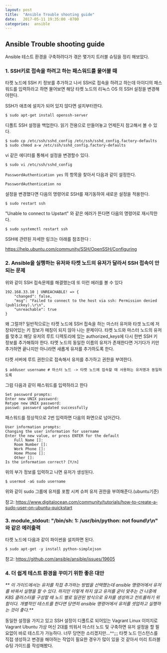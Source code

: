 ```yaml
---
layout: post
title:  "Ansible Trouble shooting guide"
date:   2017-05-11 19:35:00 -0700
categories:  ansible
---
```

## Ansible Trouble shooting guide

Ansible 테스트 환경을 구축하려다가 겪은 몇가지 트러블 슈팅을 정리 해보았다.

### 1. SSH키로 접속을 하려고 하는 패스워드를 물어볼 때

타켓 노드에 SSH 키 정보를 추가하고 나서 SSH로 접속을 하려고 하는데 아이디의 패스워드를 입력하라고 하면  물어보면 해당 타켓 노드의 리눅스 OS 의 SSH 설정을 변경해야한다.

SSH가 애초에 설치가 되어 있지 않다면 설치부터한다.
```
$ sudo apt-get install openssh-server
```

디폴트  SSH 설정을 백업한다. 읽기 전용으로 만들어놓고 언제든지 참고해서 볼 수 있다.
```
$ sudo cp /etc/ssh/sshd_config /etc/ssh/sshd_config.factory-defaults
$ sudo chmod a-w /etc/ssh/sshd_config.factory-defaults
```

vi 같은 에디터를 통해서 설정을 변경할수 있다.
```
$ sudo vi /etc/ssh/sshd_config
```

`PasswordAuthentication yes` 의 항목을 찾아서 다음과 같이 설정한다.
```
PasswordAuthentication no
```

설정을 변경했다면 다음의 명령어로 SSH를 재기동하여 새로운 설정을 적용한다.
```
$ sudo restart ssh
```

"Unable to connect to Upstart" 와 같은 에러가 뜬다면 다음의 명령어로 재시작한다.
```
$ sudo systemctl restart ssh
```

SSH에 관련된 자세한 링크는 아래를 참조한다 :

https://help.ubuntu.com/community/SSH/OpenSSH/Configuring

### 2. Ansible을 실행하는 유저와 타켓 노드의 유저가 달라서 SSH 접속이 안되는 문제

위와 같이 SSH 접속문제를 해결했는데 또 이런 에러를 볼 수 있다
```
192.168.33.10 | UNREACHABLE! => {
    "changed": false,
    "msg": "Failed to connect to the host via ssh: Permission denied (publickey).\r\n",
    "unreachable": true
}
```
왜 그럴까? 일반적으로는 타켓 노드에 SSH 접속을 하는 마스터 유저와 타겟 노드에 저장되어있는 키 정보가 매칭이 되지 않아 나는 문제이다. 타켓 노드와 마스터 노드의 유저를 맞추고 해당 유저의 루트 디렉토리에 있는  authorized_keys에 다시 한번 SSH 키 정보를 추가해줘야 한다. 타멧 노드의 동일한 이름의 유저가 존재한다면 거기다가 키만 추가하면 끝나지만 아니라면 새롭게 유저를 추가하도록 한다.


타켓 서버에 루트 권한으로 접속해서  유저를 추가하고 권한을 부여한다.
```
$ adduser username # 마스터 노드 -> 타켓 노드에 접속할 때 사용하는 유저명과 동일하도록
```
그럼 다음과 같이 패스워드를 입력하라고 한다
```
Set password prompts:
Enter new UNIX password:
Retype new UNIX password:
passwd: password updated successfully
```

패스워드를 정상적으로 2번 입력하면 다음의 화면으로 넘어간다.
```
User information prompts:
Changing the user information for username
Enter the new value, or press ENTER for the default
    Full Name []:
    Room Number []:
    Work Phone []:
    Home Phone []:
    Other []:
Is the information correct? [Y/n]
```
위의 부가 정보를 입력하고 나면 유저가 생성된다.

```
$ usermod -aG sudo username
```
위와 같이  sudo 그룹에 유저를 포함 시켜 슈퍼 유저 권한을 부여해준다.(ubuntu기준)

참고: https://www.digitalocean.com/community/tutorials/how-to-create-a-sudo-user-on-ubuntu-quickstart

### 3. module_stdout: "/bin/sh: 1: /usr/bin/python: not found\\r\\n" 와 같은 에러출력

타켓 노드에  다음과 같이 파이썬을 설치하면 된다.
```
$ sudo apt-get -y install python-simplejson
```
참고: https://github.com/ansible/ansible/issues/19605


### 4. 더 쉽게 테스트 환경을 꾸미기 위한 좋은 대안


_** 이 가이드에서는 유저를 직접 추가하는 방법을 선택했는데 ansible 명령어에서 유저를 바꿔서 실행을 할 수 있다. 하지만 이렇게 하지 않고 유저를 굳이 맞추는 건 나중에 K8S 클러스터를 구성할 때 노드 별로 일관된 방식으로 유저를 생성하고 컨트롤하기 위함이다. 개별적인 테스트를 한다면 당연히 ansible 명령어에서 유저를 셋업하고 실행하는 것이 좋다.**_

동일한 설정을 가지고 있고 SSH 설정이 디폴트로 되어있는 Vagrant Linux 이미지로 Vagrant Ubuntu 가상 머신 2대를 띄워서 마스터 노드 및  구축하면 유저 설정을 할 필요없이 바로 테스트가 가능하다. 너무 당연한 소리겠지만...^^;;; 타켓 노드 인스턴스를 직접 생성하고 변경을 해야하는 작업이 필요한 경우가 많이 있을 것 같아서 미리 트러블 슈팅 가이드를 작성해봤다.
